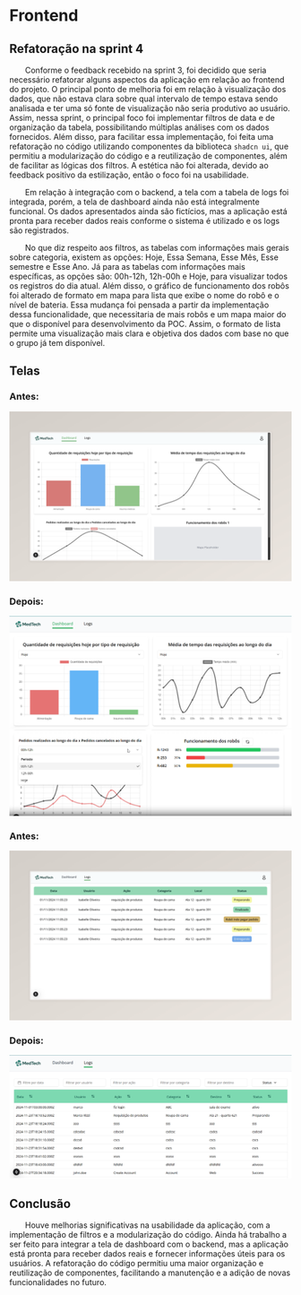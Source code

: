 # Frontend

## Refatoração na sprint 4

&emsp;&emsp;Conforme o feedback recebido na sprint 3, foi decidido que seria necessário refatorar alguns aspectos da aplicação em relação ao frontend do projeto. O principal ponto de melhoria foi em relação à visualização dos dados, que não estava clara sobre qual intervalo de tempo estava sendo analisada e ter uma só fonte de visualização não seria produtivo ao usuário. Assim, nessa sprint, o principal foco foi implementar filtros de data e de organização da tabela, possibilitando múltiplas análises com os dados fornecidos. Além disso, para facilitar essa implementação, foi feita uma refatoração no código utilizando componentes da biblioteca `shadcn ui`, que permitiu a modularização do código e a reutilização de componentes, além de facilitar as lógicas dos filtros. A estética não foi alterada, devido ao feedback positivo da estilização, então o foco foi na usabilidade.

&emsp;&emsp;Em relação à integração com o backend, a tela com a tabela de logs foi integrada, porém, a tela de dashboard ainda não está integralmente funcional. Os dados apresentados ainda são fictícios, mas a aplicação está pronta para receber dados reais conforme o sistema é utilizado e os logs são registrados.

&emsp;&emsp;No que diz respeito aos filtros, as tabelas com informações mais gerais sobre categoria, existem as opções: Hoje, Essa Semana, Esse Mês, Esse semestre e Esse Ano. Já para as tabelas com informações mais específicas, as opções são: 00h-12h, 12h-00h e Hoje, para visualizar todos os registros do dia atual. Além disso, o gráfico de funcionamento dos robôs foi alterado de formato em mapa para lista que exibe o nome do robô e o nível de bateria. Essa mudança foi pensada a partir da implementação dessa funcionalidade, que necessitaria de mais robôs e um mapa maior do que o disponível para desenvolvimento da POC. Assim, o formato de lista permite uma visualização mais clara e objetiva dos dados com base no que o grupo já tem disponível.

## Telas

### Antes:

![Dashboard](../../../static/img/sprint-3/graficoslogs.png)

### Depois:
![Dashboard](../../../static/img/sprint-4/tela_dashboard.png)
![Dashboard 2](../../../static/img/sprint-4/tela_dashboard2.png)

### Antes:
![Logs](../../../static/img/sprint-3/dashlogs.png)

### Depois:

![Logs](../../../static/img/sprint-4/tela_logs.png)


## Conclusão

&emsp;&emsp;Houve melhorias significativas na usabilidade da aplicação, com a implementação de filtros e a modularização do código. Ainda há trabalho a ser feito para integrar a tela de dashboard com o backend, mas a aplicação está pronta para receber dados reais e fornecer informações úteis para os usuários. A refatoração do código permitiu uma maior organização e reutilização de componentes, facilitando a manutenção e a adição de novas funcionalidades no futuro.